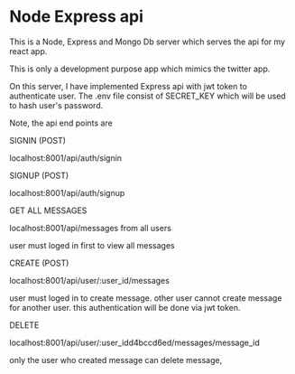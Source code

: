 # Node Express api

This is a Node, Express and Mongo Db server which serves the api for my react app.

This is only a development purpose app which mimics the twitter app.

On this server, I have implemented Express api with jwt token to authenticate user. The .env file consist of SECRET_KEY which will be used to hash user's password. 

Note, the api end points are 

SIGNIN (POST)

localhost:8001/api/auth/signin

SIGNUP (POST)

localhost:8001/api/auth/signup

GET ALL MESSAGES

localhost:8001/api/messages from all users

user must loged in first to view all messages

CREATE (POST)

localhost:8001/api/user/:user_id/messages

user must loged in to create message. other user cannot create message for another user. this authentication will be done via jwt token. 

DELETE

localhost:8001/api/user/:user_idd4bccd6ed/messages/message_id

only the user who created message can delete message, 

